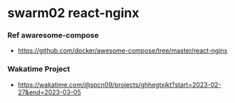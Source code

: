 # swarm02 react-nginx
### Ref awaresome-compose
-   https://github.com/docker/awesome-compose/tree/master/react-nginx
### Wakatime Project
-   https://wakatime.com/@spcn09/projects/ghhegtxjkt?start=2023-02-27&end=2023-03-05